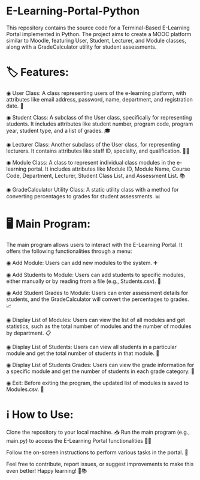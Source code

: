 # E-Learning-Portal-Python
This repository contains the source code for a Terminal-Based E-Learning Portal implemented in Python. The project aims to create a MOOC platform similar to Moodle, featuring User, Student, Lecturer, and Module classes, along with a GradeCalculator utility for student assessments.

# 🏷️ Features:
◉ User Class: A class representing users of the e-learning platform, with attributes like email address, password, name, department, and registration date. 👤

◉ Student Class: A subclass of the User class, specifically for representing students. It includes attributes like student number, program code, program year, student type, and a list of grades. 🎓

◉ Lecturer Class: Another subclass of the User class, for representing lecturers. It contains attributes like staff ID, specialty, and qualification. 👨‍🏫

◉ Module Class: A class to represent individual class modules in the e-learning portal. It includes attributes like Module ID, Module Name, Course Code, Department, Lecturer, Student Class List, and Assessment List. 📚

◉ GradeCalculator Utility Class: A static utility class with a method for converting percentages to grades for student assessments. 📊

# 🖥️ Main Program:
The main program allows users to interact with the E-Learning Portal. It offers the following functionalities through a menu:

◉ Add Module: Users can add new modules to the system. ➕

◉ Add Students to Module: Users can add students to specific modules, either manually or by reading from a file (e.g., Students.csv). 📝

◉ Add Student Grades to Module: Users can enter assessment details for students, and the GradeCalculator will convert the percentages to grades. 📈

◉ Display List of Modules: Users can view the list of all modules and get statistics, such as the total number of modules and the number of modules by department. 📋

◉ Display List of Students: Users can view all students in a particular module and get the total number of students in that module. 👥

◉ Display List of Students Grades: Users can view the grade information for a specific module and get the number of students in each grade category. 📜

◉ Exit: Before exiting the program, the updated list of modules is saved to Modules.csv. 🔄

# ℹ️ How to Use:
Clone the repository to your local machine. 📥
Run the main program (e.g., main.py) to access the E-Learning Portal functionalities 🏃‍♂️

Follow the on-screen instructions to perform various tasks in the portal. 📝

Feel free to contribute, report issues, or suggest improvements to make this even better! Happy learning! 🤗📚
